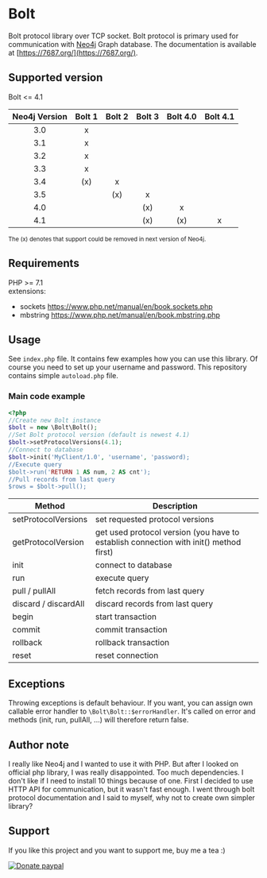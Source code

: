 # Bolt
Bolt protocol library over TCP socket. Bolt protocol is primary used for communication with [Neo4j](https://neo4j.com/) Graph database. The documentation is available at [https://7687.org/](https://7687.org/).

## Supported version
Bolt <= 4.1

| Neo4j Version | Bolt 1 | Bolt 2 | Bolt 3 | Bolt 4.0 | Bolt 4.1 |
|:-------------:|:------:|:------:|:------:|:--------:|:--------:|
| 3.0           | x      |        |        |          |          |
| 3.1           | x      |        |        |          |          |
| 3.2           | x      |        |        |          |          |
| 3.3           | x      |        |        |          |          |
| 3.4           | (x)    | x      |        |          |          |
| 3.5           |        | (x)    | x      |          |          |
| 4.0           |        |        | (x)    | x        |          |
| 4.1           |        |        | (x)    | (x)      | x        |

<sup>The (x) denotes that support could be removed in next version of Neo4j.</sup>

## Requirements
PHP >= 7.1  
extensions:
- sockets https://www.php.net/manual/en/book.sockets.php
- mbstring https://www.php.net/manual/en/book.mbstring.php

## Usage
See ``index.php`` file. It contains few examples how you can use this library. Of course you need to set up your username and password. This repository contains simple `autoload.php` file.

### Main code example
```php
<?php
//Create new Bolt instance
$bolt = new \Bolt\Bolt();
//Set Bolt protocol version (default is newest 4.1)
$bolt->setProtocolVersions(4.1);
//Connect to database
$bolt->init('MyClient/1.0', 'username', 'password);
//Execute query
$bolt->run('RETURN 1 AS num, 2 AS cnt');
//Pull records from last query
$rows = $bolt->pull();
```

| Method    | Description                                                        |
|--------------------------|---------------------------------------------------------------------------------------|
| setProtocolVersions    | set requested protocol versions                                                        |
| getProtocolVersion     | get used protocol version (you have to establish connection with init() method first) |
| init                   | connect to database                                                                   |
| run                    | execute query                                                                         |
| pull / pullAll       | fetch records from last query                                                         |
| discard / discardAll | discard records from last query                                                       |
| begin                  | start transaction                                                                     |
| commit                 | commit transaction                                                                    |
| rollback               | rollback transaction                                                                  |
| reset                  | reset connection                                                                      |

## Exceptions
Throwing exceptions is default behaviour. If you want, you can assign own callable error handler to ``\Bolt\Bolt::$errorHandler``. It's called on error and methods (init, run, pullAll, ...) will therefore return false.

## Author note
I really like Neo4j and I wanted to use it with PHP. But after I looked on official php library, I was really disappointed. Too much dependencies. I don't like if I need to install 10 things because of one. First I decided to use HTTP API for communication, but it wasn't fast enough. I went through bolt protocol documentation and I said to myself, why not to create own simpler library?

## Support
If you like this project and you want to support me, buy me a tea :)

[![Donate paypal](https://www.paypalobjects.com/en_US/i/btn/btn_donateCC_LG.gif)](https://www.paypal.me/MichalStefanak)
